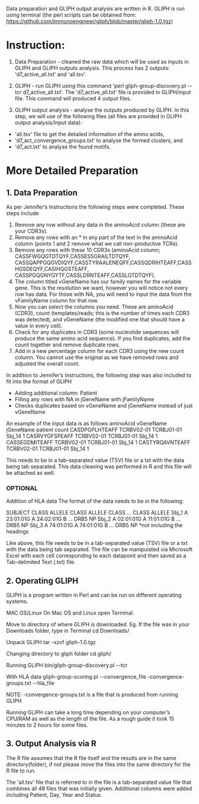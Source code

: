 Data preparation and GLIPH output analysis are written in R. 
GLIPH is run using terminal (the perl scripts can be obtained from: https://github.com/immunoengineer/gliph/blob/master/gliph-1.0.tgz)

# Instruction: 
1. Data Preparation - cleaned the raw data which will be used as inputs in GLIPH and GLIPH outputs analysis. This process has 2 outputs: 'd7_active_all.txt' and 'all.tsv'.

2. GLIPH - run GLIPH using this command 'perl gliph-group-discovery.pl --tcr d7_active_all.txt'. The 'd7_active_all.txt' file is provided in GLIPH/input file. This command will produced 4 output files. 

3. GLIPH output analysis - analyse the outputs produced by GLIPH. In this step, we will use of the following files (all files are provided in GLIPH output analysis/Input data):
- 'all.tsv' file to get the detailed information of the amino acids, 
- 'd7_act_convergence_groups.txt' to analyse the formed clusters, and 
- 'd7_act.txt' to analyse the found motifs. 




# More Detailed Preparation
## 1. Data Preparation
As per Jennifer’s Instructions the following steps were completed. These steps include
1)	Remove any row without any data in the aminoAcid column (these are your CDR3s).
2)	Remove any rows with an * in any part of the text in the aminoAcid column (points 1 and 2 remove what we call non-productive TCRs).
3)	Remove any rows with these 10 CDR3s (aminoAcid column; CASSFWGQGTDTQYF,CASSESSGRAILTDTQYF, CASSQAPPGQGVDIQYF,CASSTYRAALENEQFF,CASSQDRIHTEAFF,CASSHGSDEQYF,CASIHQGSTEAFF, CASSPGQGNYGYTF,CASSLDRNTEAFF,CASSLGTDTQYF).
4)	The column titled vGeneName has our family names for the variable gene. This is the resolution we want, however you will notice not every row has data. For those with NA, you will need to input the data from the vFamilyName column for that row.
5)	Now you can select the columns you need. These are aminoAcid (CDR3), count (templates/reads; this is the number of times each CDR3 was detected), and vGeneName (the modified one that should have a value in every cell).
6)	Check for any duplicates in CDR3 (some nucleotide sequences will produce the same amino acid sequence). If you find duplicates, add the count together and remove duplicate rows.
7)	Add in a new percentage column for each CDR3 using the new count column. You cannot use the original as we have removed rows and adjusted the overall count.

In addition to Jennifer’s Instructions, the following step was also included to fit into the format of GLIPH
-	Adding additional column: Patient 
-	Filling any rows with NA in jGeneName with jFamilyName
-	Checks duplicates based on vGeneName and jGeneName instead of just vGeneName

An example of the input data is as follows
aminoAcid		    vGeneName	  jGeneName	  patient		count
CASDPGPLHTEAFF	TCRBV02-01	TCRBJ01-01	Sbj_14		1
CASRVYGFSPEAFF	TCRBV02-01	TCRBJ01-01	Sbj_14		1
CASSEGDMITEAFF	TCRBV02-01	TCRBJ01-01	Sbj_14		1
CASTYRQAVNTEAFF	TCRBV02-01	TCRBJ01-01	Sbj_14		1

This needs to be in a tab-separated value (TSV) file or a txt with the data being tab separated. This data cleaning was performed in R and this file will be attached as well.


### OPTIONAL
Addition of HLA data
The format of the data needs to be in the following:

SUBJECT	CLASS	ALLELE		CLASS	ALLELE		CLASS	…	  CLASS	ALLELE
Sbj_1		A	    23:01:01G	A	    24:02:01G	B   	…	  DRB5	NP
Sbj_2		A	    02:01:01G	A	    11:01:01G	B	    …	  DRB5	NP
Sbj_3		A	    74:01:01G	A	    74:01:01G	B	    …	  DRB5	NP
*not including the headings

Like above, this file needs to be in a tab-separated value (TSV) file or a txt with the data being tab separated. The file can be manipulated via Microsoft Excel with each cell corresponding to each datapoint and then saved as a Tab-delimited Text (.txt) file.

## 2. Operating GLIPH
GLIPH is a program written in Perl and can be run on different operating systems.

MAC OS/Linux 
On Mac OS and Linux open Terminal.

Move to directory of where GLIPH is downloaded.
	Eg. If the file was in your Downloads folder, type in Terminal
  cd Downloads/

Unpack GLIPH
	tar -xzvf gliph-1.0.tgz

Changing directory to gliph folder
  cd gliph/

Running GLIPH
  bin/gliph-group-discovery.pl --tcr <FILENAME>

With HLA data 
  gliph-group-scoring.pl --convergence_file <FILENAME>-convergence-groups.txt --hla_file <HLAFILE>

NOTE: <FILENAME>-convergence-groups.txt is a file that is produced from running GLIPH

Running GLIPH can take a long time depending on your computer’s CPU/RAM as well as the length of the file. As a rough guide it took 15 minutes to 2 hours for some files.



## 3. Output Analysis via R
The R file assumes that the R file itself and the results are in the same directory(folder), if not please move the files into the same directory for the R file to run.

The 'all.tsv' file that is referred to in the file is a tab-separated value file that combines all 48 files that was initially given. Additional columns were added including Patient, Day, Year and Status.
